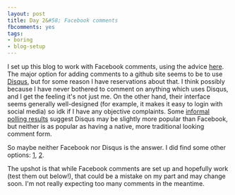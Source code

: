 ```yaml
---
layout: post
title: Day 2&#58; Facebook comments
fbcomments: yes
tags:
- boring
- blog-setup
---
```


I set up this blog to work with Facebook comments, using the advice [here](https://joshuacox.github.io/jekyll/2015/11/28/facebook-comments-and-jekyll/).
The major option for adding comments to a github site seems to be to use [Disqus](https://disqus.com/), but for some reason I have reservations about that.
I think possibly because I have never bothered to comment on anything which uses Disqus,
and I get the feeling it's not just me. On the other hand, their interface seems generally well-designed (for example, it makes it easy to login with social media) so idk if I have any objective complaints. Some [informal polling results](https://www.blogmarketingacademy.com/blog-comment-systems/) suggest Disqus may be slightly more popular than Facebook, but neither is as popular as having a native, more traditional looking comment form.

So maybe neither Facebook nor Disqus is the answer. I did find some other options: [1](https://www.hawksworx.com/blog/adding-a-static-comments-system-to-my-jekyll-build/), [2](http://ivanzuzak.info/2011/02/18/github-hosted-comments-for-github-hosted-blogs.html).

The upshot is that while Facebook comments are set up and hopefully work (test them out below!), that could be a mistake on my part and may change soon.
I'm not really expecting too many comments in the meantime.
